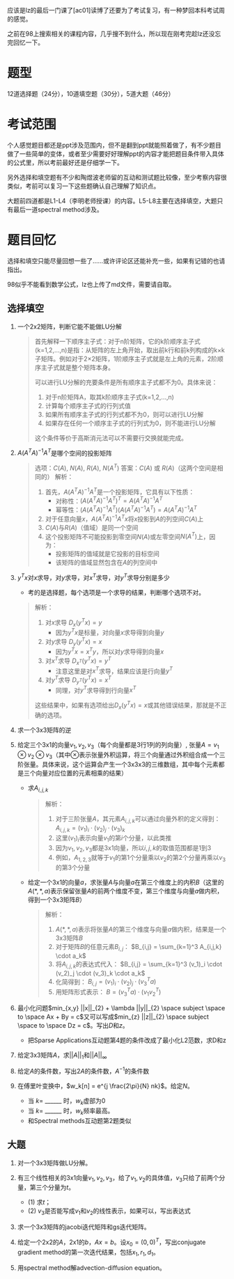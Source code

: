 应该是lz的最后一门课了[ac01]读博了还要为了考试复习，有一种梦回本科考试周的感觉。

之前在98上搜索相关的课程内容，几乎搜不到什么，所以现在刚考完趁lz还没忘完回忆一下。

# 题型

12道选择题（24分），10道填空题（30分），5道大题（46分）


# 考试范围

个人感觉题目都还是ppt涉及范围内，但不是翻到ppt就能照着做了，有不少题目做了一些简单的变体，或者至少需要好好理解ppt的内容才能把题目条件带入具体的公式里，所以考前最好还是仔细学一下。

另外选择和填空题有不少和陶煜波老师留的互动和测试题比较像，至少考察内容很类似，考前可以复习一下这些题确认自己理解了知识点。

大题前四道都是L1-L4（李明老师授课）的内容。L5-L8主要在选择填空，大题只有最后一道spectral method涉及。

# 题目回忆

选择和填空只能尽量回想一些了……或许评论区还能补充一些，如果有记错的也请指出。

98似乎不能看到数学公式，lz也上传了md文件，需要请自取。

## 选择填空

1. 一个2x2矩阵，判断它能不能做LU分解
    > 首先解释一下顺序主子式：对于n阶矩阵，它的k阶顺序主子式(k=1,2,...,n)是指：从矩阵的左上角开始，取出前k行和前k列构成的k×k子矩阵。例如对于2×2矩阵，1阶顺序主子式就是左上角的元素，2阶顺序主子式就是整个矩阵本身。
    >
    > 可以进行LU分解的充要条件是所有顺序主子式都不为0。具体来说：
    > 1. 对于n阶矩阵A，取其k阶顺序主子式(k=1,2,...,n)
    > 2. 计算每个顺序主子式的行列式值
    > 3. 如果所有顺序主子式的行列式都不为0，则可以进行LU分解
    > 4. 如果存在任何一个顺序主子式的行列式为0，则不能进行LU分解
    >
    > 这个条件等价于高斯消元法可以不需要行交换就能完成。
    
2. $A(A^T A)^{-1} A^T$是哪个空间的投影矩阵
    > 选项：$C(A)$, $N(A)$, $R(A)$, $N(A^T)$
    > 答案：$C(A)$ 或 $R(A)$（这两个空间是相同的）
    > 解析：
    >    1. 首先，$A(A^T A)^{-1} A^T$是一个投影矩阵，它具有以下性质：
    >        * 对称性：$(A(A^T A)^{-1} A^T)^T = A(A^T A)^{-1} A^T$
    >        * 幂等性：$(A(A^T A)^{-1} A^T)(A(A^T A)^{-1} A^T) = A(A^T A)^{-1} A^T$
    >    2. 对于任意向量$x$，$A(A^T A)^{-1} A^T x$将$x$投影到$A$的列空间$C(A)$上
    >    3. $C(A)$与$R(A)$（值域）是同一个空间
    >    4. 这个投影矩阵不可能投影到零空间$N(A)$或左零空间$N(A^T)$上，因为：
    >        * 投影矩阵的值域就是它投影的目标空间
    >        * 该矩阵的值域显然包含在$A$的列空间中

3. $y^Tx$对$x$求导，对$y$求导，对$x^T$求导，对$y^T$求导分别是多少
    * 考的是选择题，每个选项是一个求导的结果，判断哪个选项不对。
    > 解析：
    > 1. 对$x$求导 $D_x(y^Tx) = y$
    >    * 因为$y^Tx$是标量，对向量$x$求导得到向量$y$
    > 2. 对$y$求导 $D_y(y^Tx) = x$
    >    * 因为$y^Tx = x^Ty$，所以对$y$求导得到向量$x$
    > 3. 对$x^T$求导 $D_{x^T}(y^Tx) = y^T$
    >    * 注意这里是对$x^T$求导，结果应该是行向量$y^T$
    > 4. 对$y^T$求导 $D_{y^T}(y^Tx) = x^T$
    >    * 同理，对$y^T$求导得到行向量$x^T$
    >
    > 这些结果中，如果有选项给出$D_x(y^Tx) = x$或其他错误结果，那就是不正确的选项。
4. 求一个3x3矩阵的逆

5. 给定三个3x1的向量$v_1, v_2, v_3$（每个向量都是3行1列的列向量）, 张量$A =v_1 \otimes v_2 \otimes v_3$（其中$\otimes$表示张量外积运算，将三个向量通过外积组合成一个三阶张量。具体来说，这个运算会产生一个3x3x3的三维数组，其中每个元素都是三个向量对应位置的元素相乘的结果）
    * 求$A_{i, j, k}$
        > 解析：
        > 1. 对于三阶张量$A$，其元素$A_{i,j,k}$可以通过向量外积的定义得到：
        >    $A_{i,j,k} = (v_1)_i \cdot (v_2)_j \cdot (v_3)_k$
        > 2. 这里$(v_1)_i$表示向量$v_1$的第$i$个分量，以此类推
        > 3. 因为$v_1,v_2,v_3$都是3x1向量，所以$i,j,k$的取值范围都是1到3
        > 4. 例如，$A_{1,2,3}$就等于$v_1$的第1个分量乘以$v_2$的第2个分量再乘以$v_3$的第3个分量

    * 给定一个3x1的向量$a$，求张量$A$与向量$a$在第三个维度上的内积$B$（这里的$A(*,*,a)$表示保留张量$A$的前两个维度不变，第三个维度与向量$a$做内积，得到一个3x3矩阵$B$）
        > 解析：
        > 1. $A(*,*,a)$表示将张量$A$的第三个维度与向量$a$做内积，结果是一个3x3矩阵$B$
        > 2. 对于矩阵$B$的任意元素$B_{i,j}$：
        >    $B_{i,j} = \sum_{k=1}^3 A_{i,j,k} \cdot a_k$
        > 3. 将$A_{i,j,k}$的表达式代入：
        >    $B_{i,j} = \sum_{k=1}^3 (v_1)_i \cdot (v_2)_j \cdot (v_3)_k \cdot a_k$
        > 4. 化简得到：
        >    $B_{i,j} = (v_1)_i \cdot (v_2)_j \cdot (v_3^T a)$
        > 5. 用矩阵形式表示：
        >    $B = (v_3^T a) \cdot (v_1 v_2^T)$

6. 最小化问题$min_{x,y} ||x||_{2} + \lambda ||y||_{2} \space subject \space to \space Ax + By = c$又可以写成$min_{z} ||z||_{2} \space subject \space to \space Dz = c$。写出$D$和$z$。

    * 把Sparse Applications互动题第4题的条件改成了最小化L2范数，求D和z

7. 给定3x3矩阵$A$，求$||A||_{1}$和$||A||_{\infty}$

8. 给定$A$的条件数，写出$2A$的条件数，$A^{-1}$的条件数

9. 在傅里叶变换中，$w_k[n] = e^{j \frac{2\pi}{N} nk}$。给定$N$。
    * 当 $k=$ ______ 时，$w_k$虚部为0
    * 当 $k=$ ______ 时，$w_k$频率最高。
    * 和Spectral methods互动题第2题类似

## 大题

1. 对一个3x3矩阵做LU分解。

2. 有三个线性相关的3x1向量$v_1, v_2, v_3$，给了$v_1, v_2$的具体值，$v_3$只给了前两个分量，第三个分量为$t$。

    * (1) 求$t$；
    * (2) $v_3$是否能写成$v_1$和$v_2$的线性表示，如果可以，写出表达式

3. 求一个3x3矩阵的jacobi迭代矩阵和gs迭代矩阵。

4. 给定一个2x2的$A$，2x1的$b$，$Ax=b$。设$x_0 = (0, 0)^T$，写出conjugate gradient method的第一次迭代结果，包括$x_1, r_1, d_1$。

5. 用spectral method解advection-diffusion equation。